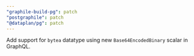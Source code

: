 ```yaml
---
"graphile-build-pg": patch
"postgraphile": patch
"@dataplan/pg": patch
---
```


Add support for `bytea` datatype using new `Base64EncodedBinary` scalar in
GraphQL.
